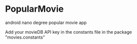 # PopularMovie
android nano degree popular movie app

Add your movieDB API key in the constants file in the package "movies.constants"
